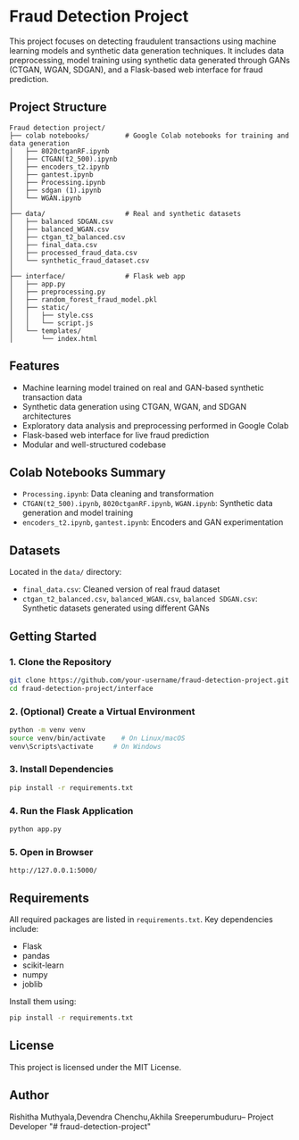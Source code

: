 # Fraud Detection Project

This project focuses on detecting fraudulent transactions using machine learning models and synthetic data generation techniques. It includes data preprocessing, model training using synthetic data generated through GANs (CTGAN, WGAN, SDGAN), and a Flask-based web interface for fraud prediction.

## Project Structure

```
Fraud detection project/
├── colab notebooks/         # Google Colab notebooks for training and data generation
│   ├── 8020ctganRF.ipynb
│   ├── CTGAN(t2_500).ipynb
│   ├── encoders_t2.ipynb
│   ├── gantest.ipynb
│   ├── Processing.ipynb
│   ├── sdgan (1).ipynb
│   └── WGAN.ipynb
│
├── data/                    # Real and synthetic datasets
│   ├── balanced SDGAN.csv
│   ├── balanced_WGAN.csv
│   ├── ctgan_t2_balanced.csv
│   ├── final_data.csv
│   ├── processed_fraud_data.csv
│   └── synthetic_fraud_dataset.csv
│
├── interface/               # Flask web app
│   ├── app.py
│   ├── preprocessing.py
│   ├── random_forest_fraud_model.pkl
│   ├── static/
│   │   ├── style.css
│   │   └── script.js
│   └── templates/
│       └── index.html
```

## Features

- Machine learning model trained on real and GAN-based synthetic transaction data
- Synthetic data generation using CTGAN, WGAN, and SDGAN architectures
- Exploratory data analysis and preprocessing performed in Google Colab
- Flask-based web interface for live fraud prediction
- Modular and well-structured codebase

## Colab Notebooks Summary

- `Processing.ipynb`: Data cleaning and transformation
- `CTGAN(t2_500).ipynb`, `8020ctganRF.ipynb`, `WGAN.ipynb`: Synthetic data generation and model training
- `encoders_t2.ipynb`, `gantest.ipynb`: Encoders and GAN experimentation

## Datasets

Located in the `data/` directory:

- `final_data.csv`: Cleaned version of real fraud dataset
- `ctgan_t2_balanced.csv`, `balanced_WGAN.csv`, `balanced SDGAN.csv`: Synthetic datasets generated using different GANs

## Getting Started

### 1. Clone the Repository

```bash
git clone https://github.com/your-username/fraud-detection-project.git
cd fraud-detection-project/interface
```

### 2. (Optional) Create a Virtual Environment

```bash
python -m venv venv
source venv/bin/activate    # On Linux/macOS
venv\Scripts\activate     # On Windows
```

### 3. Install Dependencies

```bash
pip install -r requirements.txt
```

### 4. Run the Flask Application

```bash
python app.py
```

### 5. Open in Browser

```
http://127.0.0.1:5000/
```

## Requirements

All required packages are listed in `requirements.txt`. Key dependencies include:

- Flask
- pandas
- scikit-learn
- numpy
- joblib

Install them using:

```bash
pip install -r requirements.txt
```

## License

This project is licensed under the MIT License.

## Author

Rishitha Muthyala,Devendra Chenchu,Akhila Sreeperumbuduru– Project Developer
"# fraud-detection-project" 
